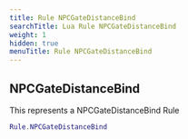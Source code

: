 ```yaml
---
title: Rule NPCGateDistanceBind
searchTitle: Lua Rule NPCGateDistanceBind
weight: 1
hidden: true
menuTitle: Rule NPCGateDistanceBind
---
```

## NPCGateDistanceBind

This represents a NPCGateDistanceBind Rule
```lua
Rule.NPCGateDistanceBind
```